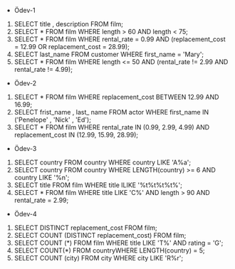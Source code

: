 * Ödev-1
1. SELECT title , description FROM film;
2. SELECT * FROM film WHERE length > 60 AND length < 75;
3. SELECT * FROM film  WHERE rental_rate = 0.99 AND (replacement_cost = 12.99 OR replacement_cost = 28.99);
4. SELECT last_name FROM customer WHERE first_name = 'Mary';
5. SELECT * FROM film WHERE length <= 50 AND (rental_rate != 2.99 AND rental_rate != 4.99);
* Ödev-2
1. SELECT * FROM film WHERE replacement_cost BETWEEN 12.99 AND 16.99;
2. SELECT frist_name , last_ name FROM actor WHERE first_name IN ('Penelope' , 'Nick' , 'Ed');
3. SELECT * FROM film WHERE rental_rate IN (0.99, 2.99, 4.99) AND replacement_cost IN (12.99, 15.99, 28.99);
* Ödev-3
1. SELECT country FROM country WHERE country LIKE 'A%a';
2. SELECT country FROM country WHERE LENGTH(country) >= 6 AND country LIKE '%n';
3. SELECT title FROM film WHERE title ILIKE '%t%t%t%t%';
4. SELECT * FROM film WHERE title LIKE 'C%' AND length > 90 AND rental_rate = 2.99;
* Ödev-4
1. SELECT DISTINCT replacement_cost FROM film;
2. SELECT COUNT (DISTINCT replacement_cost) FROM film;
3. SELECT COUNT (*) FROM film WHERE title LIKE 'T%' AND rating = 'G';
4. SELECT COUNT(*) FROM countryWHERE LENGTH(country) = 5;
5. SELECT COUNT (city) FROM city WHERE city LIKE 'R%r';
